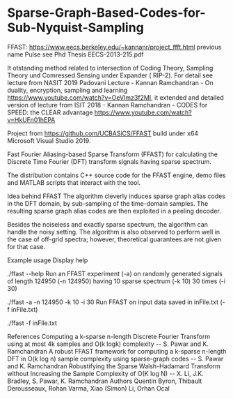 # Sparse-Graph-Based-Codes-for-Sub-Nyquist-Sampling
FFAST: https://www.eecs.berkeley.edu/~kannanr/project_ffft.html
previous name Pulse see Phd Thesis EECS-2013-215.pdf


It otstanding method related to intersection of Coding Theory, Sampling Theory und Comressed Sensing under Expander ( RIP-2).
For detail see lecture from NASIT 2019 Padovani Lecture - Kannan Ramchandran - On duality, encryption, sampling and learning https://www.youtube.com/watch?v=OeVImz3f2MI, it extended and detailed version of lecture from ISIT 2018 - Kannan Ramchandran - CODES for SPEED: the CLEAR advantage https://www.youtube.com/watch?v=HkUFn01hEPA

Project from https://github.com/UCBASiCS/FFAST build under x64 Microsoft Visual Studio 2019.

Fast Fourier Aliasing-based Sparse Transform (FFAST) for calculating the Discrete Time Fourier (DFT) transform signals having sparse spectrum.

The distribution contains C++ source code for the FFAST engine, demo files and MATLAB scripts that interact with the tool.

Idea behind FFAST
The algorithm cleverly induces sparse graph alias codes in the DFT domain, by sub-sampling of the time-domain samples. The resulting sparse graph alias codes are then exploited in a peeling decoder.

Besides the noiseless and exactly sparse spectrum, the algorithm can handle the noisy setting. The algorithm is also observed to perform well in the case of off-grid spectra; however, theoretical guarantees are not given for that case.

Example usage
Display help

  ./ffast --help
Run an FFAST experiment (-a) on randomly generated signals of length 124950 (-n 124950) having 10 sparse spectrum (-k 10) 30 times (-i 30)

  ./ffast -a -n 124950 -k 10 -i 30
Run FFAST on input data saved in inFile.txt (-f inFile.txt)

  ./ffast -f inFile.txt
  
  
  
  
References
Computing a k-sparse n-length Discrete Fourier Transform using at most 4k samples and O(k logk) complexity -- S. Pawar and K. Ramchandran
A robust FFAST framework for computing a k-sparse n-length DFT in O(k log n) sample complexity using sparse-graph codes -- S. Pawar and K. Ramchandran
Robustifying the Sparse Walsh-Hadamard Transform without Increasing the Sample Complexity of O(K log N) -- X. Li, J.K. Bradley, S. Pawar, K. Ramchandran
Authors
Quentin Byron, Thibault Derousseaux, Rohan Varma, Xiao (Simon) Li, Orhan Ocal

